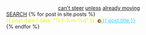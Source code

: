 <html lang="en">
<head>
<meta charset="UTF-8">
<meta name="viewport" content="width=device-width, initial-scale=1.0">
<title>infoBAG</title>
</head>
<body>
<main>
    <section>
      <div style="text-align: center;">
        <a href="https://ib.bsb.br/categories/">can't steer</a>
        <a href="https://ib.bsb.br/404.html">unless</a>
        <a href="https://ib.bsb.br/tags/">already moving</a>
      </div>
      <a class="search-link" href="https://github.com/search?q=repo%3Amarioseixas%2Fmarioseixas.github.io">SEARCH</a>
        {% for post in site.posts %} 
        <article>
            <time datetime="{{ post.date | date: "%Y-%m-%d" }}" style="color: #efef00;"> {{ post.date | date: "%Y-%m-%d" }} </time>
            <a style="color:#33ccff;" href="{{ post.url }}">
                <img src="https://raw.githubusercontent.com/marioseixas/marioseixas.github.io/main/assets/gold.ico" alt="favicon" style="margin-left: 5px; vertical-align: middle;">
                {{ post.title }}
            </a>
        </article> 
        {% endfor %}
    </section>
</main>
</body>
</html>
